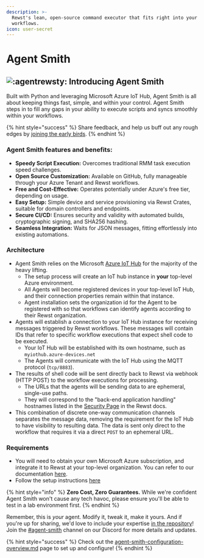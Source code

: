 ```yaml
---
description: >-
  Rewst's lean, open-source command executor that fits right into your Rewst
  workflows.
icon: user-secret
---
```


# Agent Smith

## ![:agentrewsty:](https://cdn.discordapp.com/emojis/1184572742255779850.webp?size=40\&quality=lossless) Introducing Agent Smith

Built with Python and leveraging Microsoft Azure IoT Hub, Agent Smith is all about keeping things fast, simple, and within your control. Agent Smith steps in to fill any gaps in your ability to execute scripts and syncs smoothly within your workflows.

{% hint style="success" %}
Share feedback, and help us buff out any rough edges by [joining the early birds](https://app.rewst.io/form/018c63b6-e449-7bc7-8080-bd646bdc33eb).
{% endhint %}

### Agent Smith features and benefits:

* **Speedy Script Execution:** Overcomes traditional RMM task execution speed challenges.
* **Open Source Customization:** Available on GitHub, fully manageable through your Azure Tenant and Rewst workflows.
* **Free and Cost-Effective:** Operates potentially under Azure's free tier, depending on usage.
* **Easy Setup:** Simple device and service provisioning via Rewst Crates, suitable for domain controllers and endpoints.
* **Secure CI/CD:** Ensures security and validity with automated builds, cryptographic signing, and SHA256 hashing.
* **Seamless Integration:** Waits for JSON messages, fitting effortlessly into existing automations.

### Architecture

* Agent Smith relies on the Microsoft [Azure IoT Hub](https://learn.microsoft.com/en-us/azure/iot-hub/iot-concepts-and-iot-hub) for the majority of the heavy lifting.
  * The setup process will create an IoT hub instance in **your** top-level Azure environment.
  * All Agents will become registered devices in your top-level IoT Hub, and their connection properties remain within that instance.
  * Agent installation sets the organization id for the Agent to be registered with so that workflows can identify agents according to their Rewst organization.
* Agents will establish a connection to your IoT Hub instance for receiving messages triggered by Rewst workflows. These messages will contain IDs that refer to specific workflow executions that expect shell code to be executed.
  * Your IoT Hub will be established with its own hostname, such as `myiothub.azure-devices.net`
  * The Agents will communicate with the IoT Hub using the MQTT protocol (`tcp/8883`).
* The results of shell code will be sent directly back to Rewst via webhook (HTTP POST) to the workflow executions for processing.
  * The URLs that the agents will be sending data to are ephemeral, single-use paths.
  * They will correspond to the "back-end application handling" hostnames listed in the [Security Page](https://docs.rewst.help/security/security-policy) in the Rewst docs.
* This combination of discrete one-way communication channels separates the message data, removing the requirement for the IoT Hub to have visibility to resulting data. The data is sent only direct to the workflow that requires it via a direct `POST` to an ephemeral URL.

### Requirements

* You will need to obtain your own Microsoft Azure subscription, and integrate it to Rewst at your top-level organization. You can refer to our documentation [here](https://docs.rewst.help/documentation/integrations/cloud/microsoft-cloud-integration-bundle).
* Follow the setup instructions [here](https://docs.rewst.help/community-corner/agent-smith/agent-smith-configuration-overview)

{% hint style="info" %}
**Zero Cost, Zero Guarantees.** While we're confident Agent Smith won't cause any tech havoc, please ensure you'll be able to test in a lab environment first.
{% endhint %}

Remember, this is _your_ agent. Modify it, tweak it, make it yours. And if you're up for sharing, we'd love to include your expertise [in the repository](https://github.com/RewstApp/rewst_remote_agent)! Join the ⁠[#agent-smith](https://discord.com/channels/936789089703845988/1182467018084073524) channel on our Discord for more details and updates.

{% hint style="success" %}
Check out the [agent-smith-configuration-overview.md](agent-smith-configuration-overview.md "mention") page to set up and configure!
{% endhint %}
